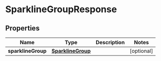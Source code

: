 
# SparklineGroupResponse

## Properties
Name | Type | Description | Notes
------------ | ------------- | ------------- | -------------
**sparklineGroup** | [**SparklineGroup**](SparklineGroup.md) |  |  [optional]



